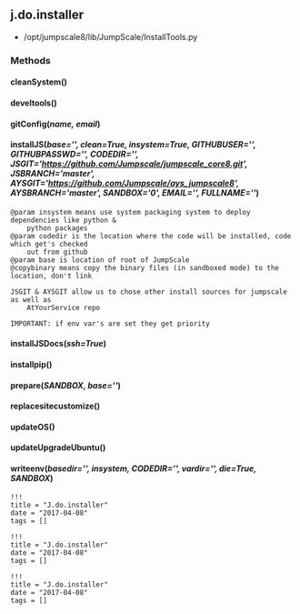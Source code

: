 <!-- toc -->
## j.do.installer

- /opt/jumpscale8/lib/JumpScale/InstallTools.py

### Methods

#### cleanSystem() 

#### develtools() 

#### gitConfig(*name, email*) 

#### installJS(*base='', clean=True, insystem=True, GITHUBUSER='', GITHUBPASSWD='', CODEDIR='', JSGIT='https://github.com/Jumpscale/jumpscale_core8.git', JSBRANCH='master', AYSGIT='https://github.com/Jumpscale/ays_jumpscale8', AYSBRANCH='master', SANDBOX='0', EMAIL='', FULLNAME=''*) 

```
@param insystem means use system packaging system to deploy dependencies like python &
    python packages
@param codedir is the location where the code will be installed, code which get's checked
    out from github
@param base is location of root of JumpScale
@copybinary means copy the binary files (in sandboxed mode) to the location, don't link

JSGIT & AYSGIT allow us to chose other install sources for jumpscale as well as
    AtYourService repo

IMPORTANT: if env var's are set they get priority

```

#### installJSDocs(*ssh=True*) 

#### installpip() 

#### prepare(*SANDBOX, base=''*) 

#### replacesitecustomize() 

#### updateOS() 

#### updateUpgradeUbuntu() 

#### writeenv(*basedir='', insystem, CODEDIR='', vardir='', die=True, SANDBOX*) 


```
!!!
title = "J.do.installer"
date = "2017-04-08"
tags = []
```

```
!!!
title = "J.do.installer"
date = "2017-04-08"
tags = []
```

```
!!!
title = "J.do.installer"
date = "2017-04-08"
tags = []
```
